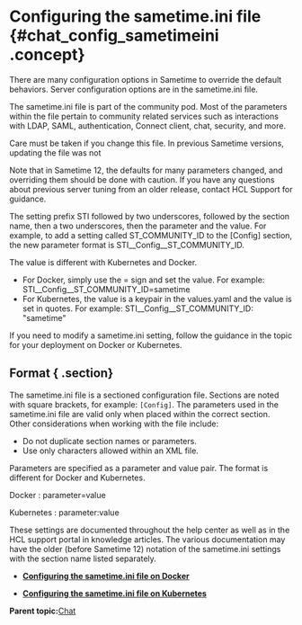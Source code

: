 # Configuring the sametime.ini file {#chat_config_sametimeini .concept}

There are many configuration options in Sametime to override the default behaviors. Server configuration options are in the sametime.ini file.

The sametime.ini file is part of the community pod. Most of the parameters within the file pertain to community related services such as interactions with LDAP, SAML, authentication, Connect client, chat, security, and more.

Care must be taken if you change this file. In previous Sametime versions, updating the file was not

Note that in Sametime 12, the defaults for many parameters changed, and overriding them should be done with caution. If you have any questions about previous server tuning from an older release, contact HCL Support for guidance.

The setting prefix STI followed by two underscores, followed by the section name, then a two underscores, then the parameter and the value. For example, to add a setting called ST\_COMMUNITY\_ID to the \[Config\] section, the new parameter format is STI\_\_Config\_\_ST\_COMMUNITY\_ID.

The value is different with Kubernetes and Docker.

-   For Docker, simply use the = sign and set the value. For example: STI\_\_Config\_\_ST\_COMMUNITY\_ID=sametime
-   For Kubernetes, the value is a keypair in the values.yaml and the value is set in quotes. For example: STI\_\_Config\_\_ST\_COMMUNITY\_ID: "sametime"

If you need to modify a sametime.ini setting, follow the guidance in the topic for your deployment on Docker or Kubernetes.

## Format { .section}

The sametime.ini file is a sectioned configuration file. Sections are noted with square brackets, for example: `[Config]`. The parameters used in the sametime.ini file are valid only when placed within the correct section. Other considerations when working with the file include:

-   Do not duplicate section names or parameters.
-   Use only characters allowed within an XML file.

Parameters are specified as a parameter and value pair. The format is different for Docker and Kubernetes.

Docker
:   parameter=value

Kubernetes
:   parameter:value

These settings are documented throughout the help center as well as in the HCL support portal in knowledge articles. The various documentation may have the older \(before Sametime 12\) notation of the sametime.ini settings with the section name listed separately.

-   **[Configuring the sametime.ini file on Docker](chat_configuring_sametimeini_docker.md)**  

-   **[Configuring the sametime.ini file on Kubernetes](chat_configuring_sametimeini_kubernetes.md)**  


**Parent topic:**[Chat](chat_configuring.md)

